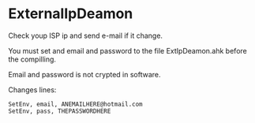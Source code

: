 # ExternalIpDeamon
Check youp ISP ip and send e-mail if it change.

You must set and email and password to the file ExtIpDeamon.ahk before the compilling.

Email and password is not crypted in software.

Changes lines:

	SetEnv, email, ANEMAILHERE@hotmail.com
	SetEnv, pass, THEPASSWORDHERE
